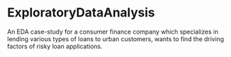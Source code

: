# ExploratoryDataAnalysis
An EDA case-study for a consumer finance company which specializes in lending various types of loans to urban customers, wants to find the driving factors of risky loan applications.
